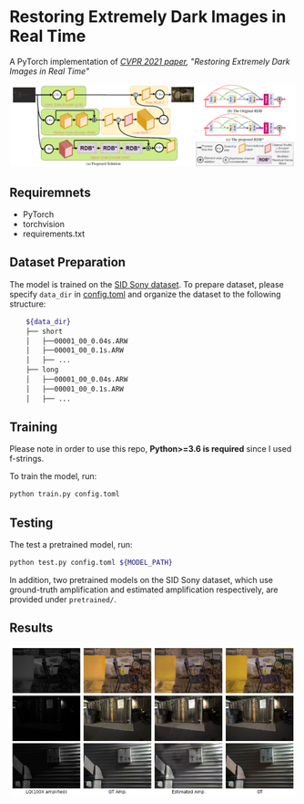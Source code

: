 # Restoring Extremely Dark Images in Real Time

A PyTorch implementation of *[CVPR 2021 paper](https://openaccess.thecvf.com/content/CVPR2021/html/Lamba_Restoring_Extremely_Dark_Images_in_Real_Time_CVPR_2021_paper.html), "Restoring Extremely Dark Images in Real Time"*

![Architecture](figs/architecture.png)

## Requiremnets

- PyTorch
- torchvision
- requirements.txt

## Dataset Preparation

The model is trained on the [SID Sony dataset](https://github.com/cchen156/Learning-to-See-in-the-Dark). To prepare dataset, please specify `data_dir` in [config.toml](config.toml) and organize the dataset to the following structure:

```bash
    ${data_dir}
    ├── short
    │   ├──00001_00_0.04s.ARW
    │   ├──00001_00_0.1s.ARW
    │   ├── ...
    ├── long
    │   ├──00001_00_0.04s.ARW
    │   ├──00001_00_0.1s.ARW
    │   ├── ...
```

## Training

Please note in order to use this repo, **Python>=3.6 is required** since I used f-strings.

To train the model, run:

```bash
python train.py config.toml
```

## Testing

The test a pretrained model, run:

```bash
python test.py config.toml ${MODEL_PATH}
```

In addition, two pretrained models on the SID Sony dataset, which use ground-truth amplification and estimated amplification respectively, are provided under `pretrained/`.

## Results

![results](figs/result.png)
